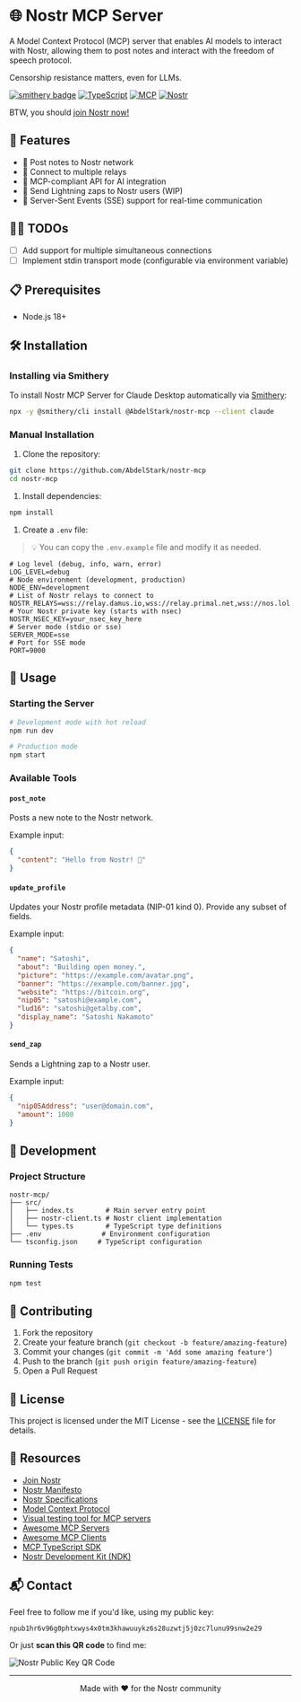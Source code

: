# 🌐 Nostr MCP Server

A Model Context Protocol (MCP) server that enables AI models to interact with Nostr, allowing them to post notes and interact with the freedom of speech protocol.

Censorship resistance matters, even for LLMs.

[![smithery badge](https://smithery.ai/badge/@AbdelStark/nostr-mcp)](https://smithery.ai/server/@AbdelStark/nostr-mcp)
[![TypeScript](https://img.shields.io/badge/TypeScript-007ACC?style=flat-square&logo=typescript&logoColor=white)](https://www.typescriptlang.org/)
[![MCP](https://img.shields.io/badge/MCP-Protocol-blue?style=flat-square)](https://github.com/modelcontextprotocol/typescript-sdk)
[![Nostr](https://img.shields.io/badge/Nostr-Protocol-purple?style=flat-square)](https://nostr.com/)

BTW, you should [join Nostr now!](https://start.njump.me/?s=npub1hr6v96g0phtxwys4x0tm3khawuuykz6s28uzwtj5j0zc7lunu99snw2e29)

## 🚀 Features

- 📝 Post notes to Nostr network
- 🔌 Connect to multiple relays
- 🤖 MCP-compliant API for AI integration
- 💸 Send Lightning zaps to Nostr users (WIP)
- 📡 Server-Sent Events (SSE) support for real-time communication

## 👷‍♂️ TODOs

- [ ] Add support for multiple simultaneous connections
- [ ] Implement stdin transport mode (configurable via environment variable)

## 📋 Prerequisites

- Node.js 18+

## 🛠️ Installation

### Installing via Smithery

To install Nostr MCP Server for Claude Desktop automatically via [Smithery](https://smithery.ai/server/@AbdelStark/nostr-mcp):

```bash
npx -y @smithery/cli install @AbdelStark/nostr-mcp --client claude
```

### Manual Installation
1. Clone the repository:

```bash
git clone https://github.com/AbdelStark/nostr-mcp
cd nostr-mcp
```

1. Install dependencies:

```bash
npm install
```

1. Create a `.env` file:

> 💡 You can copy the `.env.example` file and modify it as needed.

```env
# Log level (debug, info, warn, error)
LOG_LEVEL=debug
# Node environment (development, production)
NODE_ENV=development
# List of Nostr relays to connect to
NOSTR_RELAYS=wss://relay.damus.io,wss://relay.primal.net,wss://nos.lol
# Your Nostr private key (starts with nsec)
NOSTR_NSEC_KEY=your_nsec_key_here
# Server mode (stdio or sse)
SERVER_MODE=sse
# Port for SSE mode
PORT=9000
```

## 🚦 Usage

### Starting the Server

```bash
# Development mode with hot reload
npm run dev

# Production mode
npm start
```

### Available Tools

#### `post_note`

Posts a new note to the Nostr network.

Example input:

```json
{
  "content": "Hello from Nostr! 👋"
}
```

#### `update_profile`

Updates your Nostr profile metadata (NIP-01 kind 0). Provide any subset of fields.

Example input:

```json
{
  "name": "Satoshi",
  "about": "Building open money.",
  "picture": "https://example.com/avatar.png",
  "banner": "https://example.com/banner.jpg",
  "website": "https://bitcoin.org",
  "nip05": "satoshi@example.com",
  "lud16": "satoshi@getalby.com",
  "display_name": "Satoshi Nakamoto"
}
```

#### `send_zap`

Sends a Lightning zap to a Nostr user.

Example input:

```json
{
  "nip05Address": "user@domain.com",
  "amount": 1000
}
```

## 🔧 Development

### Project Structure

```text
nostr-mcp/
├── src/
│   ├── index.ts        # Main server entry point
│   ├── nostr-client.ts # Nostr client implementation
│   └── types.ts        # TypeScript type definitions
├── .env               # Environment configuration
└── tsconfig.json     # TypeScript configuration
```

### Running Tests

```bash
npm test
```

## 🤝 Contributing

1. Fork the repository
2. Create your feature branch (`git checkout -b feature/amazing-feature`)
3. Commit your changes (`git commit -m 'Add some amazing feature'`)
4. Push to the branch (`git push origin feature/amazing-feature`)
5. Open a Pull Request

## 📜 License

This project is licensed under the MIT License - see the [LICENSE](LICENSE) file for details.

## 🔗 Resources

- [Join Nostr](https://start.njump.me/?s=npub1hr6v96g0phtxwys4x0tm3khawuuykz6s28uzwtj5j0zc7lunu99snw2e29)
- [Nostr Manifesto](https://fiatjaf.com/nostr.html)
- [Nostr Specifications](https://github.com/nostr-protocol/nips)
- [Model Context Protocol](https://modelcontextprotocol.io/introduction)
- [Visual testing tool for MCP servers](https://github.com/modelcontextprotocol/inspector)
- [Awesome MCP Servers](https://github.com/punkpeye/awesome-mcp-servers)
- [Awesome MCP Clients](https://github.com/punkpeye/awesome-mcp-clients)
- [MCP TypeScript SDK](https://github.com/modelcontextprotocol/typescript-sdk)
- [Nostr Development Kit (NDK)](https://github.com/nostr-dev-kit/ndk)

## 📬 Contact

Feel free to follow me if you'd like, using my public key:

```text
npub1hr6v96g0phtxwys4x0tm3khawuuykz6s28uzwtj5j0zc7lunu99snw2e29
```

Or just **scan this QR code** to find me:

![Nostr Public Key QR Code](https://hackmd.io/_uploads/SkAvwlYYC.png)

---

<p align="center">
  Made with ❤️ for the Nostr community
</p>
